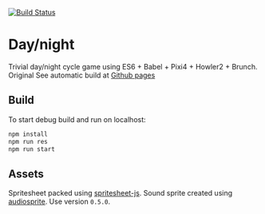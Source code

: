 [![Build Status](https://travis-ci.org/iskolbin/daynightjs.svg?branch=master)](https://travis-ci.org/iskolbin/daynightjs)

# Day/night

Trivial day/night cycle game using ES6 + Babel + Pixi4 + Howler2 + Brunch. Original
See automatic build at [Github pages](https://iskolbin.github.io/daynightjs/)

## Build

To start debug build and run on localhost:
```sh
npm install
npm run res
npm run start
```

## Assets

Spritesheet packed using [spritesheet-js](https://www.npmjs.com/package/spritesheet-js).
Sound sprite created using [audiosprite](https://www.npmjs.com/package/audiosprite).
Use version `0.5.0`.
